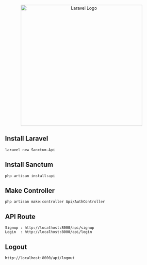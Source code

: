 <p align="center"><a href="https://github.com/AbdulMannanShihab/Sanctum_Api" target="_blank"><img src="https://raw.githubusercontent.com/laravel/art/master/logo-lockup/5%20SVG/2%20CMYK/1%20Full%20Color/laravel-logolockup-cmyk-red.svg" width="400" alt="Laravel Logo"></a></p>


## Install Laravel

    laravel new Sanctum-Api

## Install Sanctum

    php artisan install:api

## Make Controller

    php artisan make:controller Api/AuthController


## API Route

    Signup : http://localhost:8000/api/signup
    Login  : http://localhost:8000/api/login

## Logout 

    http://localhost:8000/api/logout
